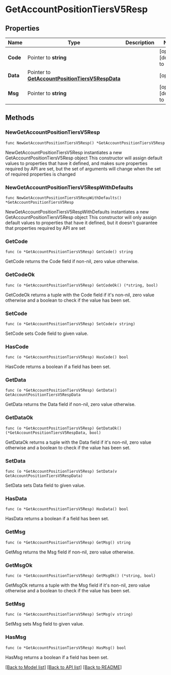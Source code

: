 # GetAccountPositionTiersV5Resp

## Properties

Name | Type | Description | Notes
------------ | ------------- | ------------- | -------------
**Code** | Pointer to **string** |  | [optional] [default to ""]
**Data** | Pointer to [**GetAccountPositionTiersV5RespData**](GetAccountPositionTiersV5RespData.md) |  | [optional] 
**Msg** | Pointer to **string** |  | [optional] [default to ""]

## Methods

### NewGetAccountPositionTiersV5Resp

`func NewGetAccountPositionTiersV5Resp() *GetAccountPositionTiersV5Resp`

NewGetAccountPositionTiersV5Resp instantiates a new GetAccountPositionTiersV5Resp object
This constructor will assign default values to properties that have it defined,
and makes sure properties required by API are set, but the set of arguments
will change when the set of required properties is changed

### NewGetAccountPositionTiersV5RespWithDefaults

`func NewGetAccountPositionTiersV5RespWithDefaults() *GetAccountPositionTiersV5Resp`

NewGetAccountPositionTiersV5RespWithDefaults instantiates a new GetAccountPositionTiersV5Resp object
This constructor will only assign default values to properties that have it defined,
but it doesn't guarantee that properties required by API are set

### GetCode

`func (o *GetAccountPositionTiersV5Resp) GetCode() string`

GetCode returns the Code field if non-nil, zero value otherwise.

### GetCodeOk

`func (o *GetAccountPositionTiersV5Resp) GetCodeOk() (*string, bool)`

GetCodeOk returns a tuple with the Code field if it's non-nil, zero value otherwise
and a boolean to check if the value has been set.

### SetCode

`func (o *GetAccountPositionTiersV5Resp) SetCode(v string)`

SetCode sets Code field to given value.

### HasCode

`func (o *GetAccountPositionTiersV5Resp) HasCode() bool`

HasCode returns a boolean if a field has been set.

### GetData

`func (o *GetAccountPositionTiersV5Resp) GetData() GetAccountPositionTiersV5RespData`

GetData returns the Data field if non-nil, zero value otherwise.

### GetDataOk

`func (o *GetAccountPositionTiersV5Resp) GetDataOk() (*GetAccountPositionTiersV5RespData, bool)`

GetDataOk returns a tuple with the Data field if it's non-nil, zero value otherwise
and a boolean to check if the value has been set.

### SetData

`func (o *GetAccountPositionTiersV5Resp) SetData(v GetAccountPositionTiersV5RespData)`

SetData sets Data field to given value.

### HasData

`func (o *GetAccountPositionTiersV5Resp) HasData() bool`

HasData returns a boolean if a field has been set.

### GetMsg

`func (o *GetAccountPositionTiersV5Resp) GetMsg() string`

GetMsg returns the Msg field if non-nil, zero value otherwise.

### GetMsgOk

`func (o *GetAccountPositionTiersV5Resp) GetMsgOk() (*string, bool)`

GetMsgOk returns a tuple with the Msg field if it's non-nil, zero value otherwise
and a boolean to check if the value has been set.

### SetMsg

`func (o *GetAccountPositionTiersV5Resp) SetMsg(v string)`

SetMsg sets Msg field to given value.

### HasMsg

`func (o *GetAccountPositionTiersV5Resp) HasMsg() bool`

HasMsg returns a boolean if a field has been set.


[[Back to Model list]](../README.md#documentation-for-models) [[Back to API list]](../README.md#documentation-for-api-endpoints) [[Back to README]](../README.md)


